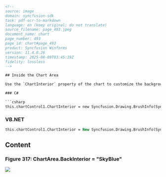 ```html
<!--
source: image
domain: syncfusion-sdk
task: pdf-ocr-to-markdown
language: en (keep original; do not translate)
source_filename: page_493.jpeg
document_name: chart
page_number: 493
page_id: chart#page_493
product: Syncfusion Winforms
version: 11.4.0.26
timestamp: 2025-08-09T03:45:19Z
fidelity: lossless
-->

## Inside the Chart Area

Use the `ChartInterior` property of the chart to customize the background of the chart area. By default, it is set to `White` color.

### C#

```csharp
this.chartControl1.ChartInterior = new Syncfusion.Drawing.BrushInfo(Syncfusion.Drawing.GradientStyle.Horizontal, System.Drawing.Color.PaleTurquoise, System.Drawing.Color.LightBlue);
```

### VB.NET

```vb
this.chartControl1.ChartInterior = New Syncfusion.Drawing.BrushInfo(Syncfusion.Drawing.GradientStyle.Horizontal, System.Drawing.Color.PaleTurquoise, System.Drawing.Color.LightBlue)
```

## Content

### Figure 317: ChartArea.BackInterior = "SkyBlue"

![](Images/BackInterior.png)

<!-- tags: [Syncfusion Windows Forms] keywords: [ChartArea.BackInterior, ChartInterior, gradient style, SkyBlue, PaleTurquoise, LightBlue, WinForms, chart controls, background customization] -->
```